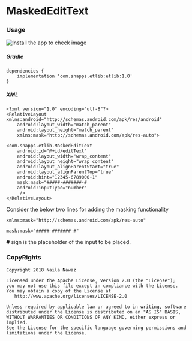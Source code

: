 # MaskedEditText
### Usage

![Install the app to check image](https://user-images.githubusercontent.com/42740495/47081704-db9daf00-d224-11e8-8a60-92a0b2f8da48.jpeg)

##### Gradle

    dependencies {
        implementation 'com.snapps.etlib:etlib:1.0'
    }
##### XML

    <?xml version="1.0" encoding="utf-8"?>
    <RelativeLayout xmlns:android="http://schemas.android.com/apk/res/android"
        android:layout_width="match_parent"
        android:layout_height="match_parent"
        xmlns:mask="http://schemas.android.com/apk/res-auto">
    
    <com.snapps.etlib.MaskedEditText
        android:id="@+id/editText"
        android:layout_width="wrap_content"
        android:layout_height="wrap_content"
        android:layout_alignParentStart="true"
        android:layout_alignParentTop="true"
        android:hint="12345-6789000-1"
        mask:mask="#####-#######-#
        android:inputType="number"
         />
    </RelativeLayout>
    
Consider the below two lines for adding the masking functionality
```
xmlns:mask="http://schemas.android.com/apk/res-auto"

mask:mask="#####-#######-#"

```

**#** sign is the placeholder of the input to be placed.


### CopyRights

    Copyright 2018 Naila Nawaz

    Licensed under the Apache License, Version 2.0 (the "License");
    you may not use this file except in compliance with the License.
    You may obtain a copy of the License at
       http://www.apache.org/licenses/LICENSE-2.0

    Unless required by applicable law or agreed to in writing, software
    distributed under the License is distributed on an "AS IS" BASIS,
    WITHOUT WARRANTIES OR CONDITIONS OF ANY KIND, either express or implied.
    See the License for the specific language governing permissions and
    limitations under the License.
